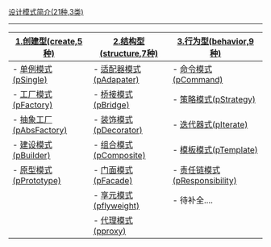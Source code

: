 [设计模式简介(21种,3类)][1]

-------

| [1.创建型(create,5种)][2]|  [2.结构型(structure,7种)][3]|  [3.行为型(behavior,9种)][4]
---- | --- | ---
| - [单例模式(pSingle)][5]| - [适配器模式(pAdapater)][10] | - [命令模式(pCommand)][11]
| - [工厂模式(pFactory)][6]| - [桥接模式(pBridge)][13]| - [策略模式(pStrategy)][12]
| - [抽象工厂(pAbsFactory)][7]| - [装饰模式(pDecorator)][14]| - [迭代器式(pIterate)][15]
| - [建设模式(pBuilder)][8]|  - [组合模式(pComposite)][17]| - [模板模式(pTemplate)][16]
| - [原型模式(pPrototype)][9]| - [门面模式(pFacade)][18]| - [责任链模式(pResponsibility)][21]
|                             | - [享元模式(pflyweight)][19]|- 待补全....
|                             | - [代理模式(pproxy)][20]|


[1]:http://www.runoob.com/design-pattern/design-pattern-intro.html
[2]:https://github.com/TimAimee/Pattern/tree/master/src/main/java/com/pattern/creat
[3]:https://github.com/TimAimee/Pattern/tree/master/src/main/java/com/pattern/behavior
[4]:https://github.com/TimAimee/Pattern/tree/master/src/main/java/com/pattern/structure
[5]:https://github.com/TimAimee/Pattern/tree/master/src/main/java/com/pattern/creat/psingle
[6]:https://github.com/TimAimee/Pattern/tree/master/src/main/java/com/pattern/creat/pfactory
[7]:https://github.com/TimAimee/Pattern/tree/master/src/main/java/com/pattern/creat/pfactoryabstracter
[8]:https://github.com/TimAimee/Pattern/tree/master/src/main/java/com/pattern/creat/pbuilder
[9]:https://github.com/TimAimee/Pattern/tree/master/src/main/java/com/pattern/creat/pprototy
[10]:https://github.com/TimAimee/Pattern/tree/master/src/main/java/com/pattern/structure/padapter
[11]:https://github.com/TimAimee/Pattern/tree/master/src/main/java/com/pattern/behavior/pcommand
[12]:https://github.com/TimAimee/Pattern/tree/master/src/main/java/com/pattern/behavior/pstrategy
[13]:https://github.com/TimAimee/Pattern/tree/master/src/main/java/com/pattern/structure/pbridge
[14]:https://github.com/TimAimee/Pattern/tree/master/src/main/java/com/pattern/structure/pdecorator
[15]:https://github.com/TimAimee/Pattern/tree/master/src/main/java/com/pattern/behavior/piterate
[16]:https://github.com/TimAimee/Pattern/tree/master/src/main/java/com/pattern/behavior/ptemplate
[17]:https://github.com/TimAimee/Pattern/tree/master/src/main/java/com/pattern/structure/pcomposite
[18]:https://github.com/TimAimee/Pattern/tree/master/src/main/java/com/pattern/structure/pfacade
[19]:https://github.com/TimAimee/Pattern/tree/master/src/main/java/com/pattern/structure/pflyweight
[20]:https://github.com/TimAimee/Pattern/tree/master/src/main/java/com/pattern/structure/pproxy
[21]:https://github.com/TimAimee/Pattern/tree/master/src/main/java/com/pattern/behavior/pResponsibility
 
